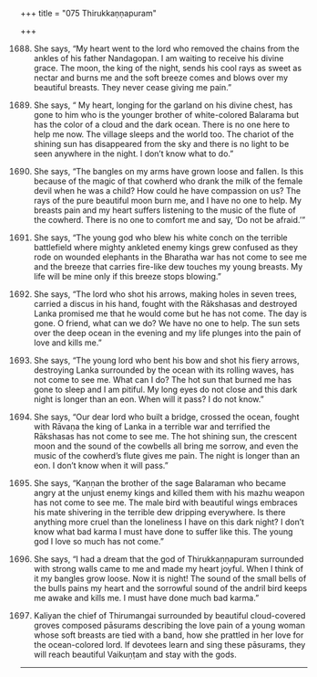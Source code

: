 +++
title = "075 Thirukkaṇṇapuram"

+++

1688. She says,
      “My heart went to the lord
      who removed the chains from the ankles of his father Nandagopan.
      I am waiting to receive his divine grace.
      The moon, the king of the night,
      sends his cool rays as sweet as nectar and burns me
      and the soft breeze comes
      and blows over my beautiful breasts.
      They never cease giving me pain.”

1689. She says,
      “ My heart, longing for the garland on his divine chest, has gone to him
      who is the younger brother of white-colored Balarama
      but has the color of a cloud and the dark ocean.
      There is no one here to help me now.
      The village sleeps and the world too.
      The chariot of the shining sun has disappeared from the sky
      and there is no light to be seen anywhere in the night.
      I don’t know what to do.”


1690. She says,
      “The bangles on my arms have grown loose and fallen.
      Is this because of the magic of that cowherd
      who drank the milk of the female devil when he was a child?
      How could he have compassion on us?
      The rays of the pure beautiful moon burn me, and I have no one to help.
      My breasts pain and my heart suffers
      listening to the music of the flute of the cowherd.
      There is no one to comfort me and say, ‘Do not be afraid.’”

1691. She says,
      “The young god who blew his white conch
      on the terrible battlefield where mighty ankleted enemy kings
      grew confused as they rode on wounded elephants in the Bharatha war
      has not come to see me
      and the breeze that carries fire-like dew touches my young breasts.
      My life will be mine only if this breeze stops blowing.”

1692. She says,
      “The lord who shot his arrows, making holes in seven trees,
      carried a discus in his hand, fought with the Rākshasas and destroyed Lanka
      promised me that he would come but he has not come.
      The day is gone. O friend, what can we do?
      We have no one to help.
      The sun sets over the deep ocean in the evening
      and my life plunges into the pain of love and kills me.”

1693. She says,
      “The young lord who bent his bow
      and shot his fiery arrows, destroying Lanka
      surrounded by the ocean with its rolling waves,
      has not come to see me. What can I do?
      The hot sun that burned me has gone to sleep and I am pitiful.
      My long eyes do not close and this dark night is longer than an eon.
      When will it pass? I do not know.”

1694. She says,
      “Our dear lord who built a bridge, crossed the ocean,
      fought with Rāvaṇa the king of Lanka
      in a terrible war and terrified the Rākshasas
      has not come to see me.
      The hot shining sun, the crescent moon
      and the sound of the cowbells all bring me sorrow,
      and even the music of the cowherd’s flute gives me pain.
      The night is longer than an eon.
      I don’t know when it will pass.”

1695. She says,
      “Kaṇṇan the brother of the sage Balaraman
      who became angry at the unjust enemy kings
      and killed them with his mazhu weapon has not come to see me.
      The male bird with beautiful wings embraces his mate
      shivering in the terrible dew dripping everywhere.
      Is there anything more cruel than the loneliness I have on this dark night?
      I don’t know what bad karma I must have done to suffer like this.
      The young god I love so much has not come.”

1696. She says,
      “I had a dream that the god of Thirukkaṇṇapuram
      surrounded with strong walls
      came to me and made my heart joyful.
      When I think of it my bangles grow loose.
      Now it is night!
      The sound of the small bells of the bulls pains my heart
      and the sorrowful sound of the andril bird keeps me awake and kills me.
      I must have done much bad karma.”

1697. Kaliyan the chief of Thirumangai
      surrounded by beautiful cloud-covered groves
      composed pāsurams describing the love pain
      of a young woman whose soft breasts are tied with a band,
      how she prattled in her love for the ocean-colored lord.
      If devotees learn and sing these pāsurams,
      they will reach beautiful Vaikuṇṭam
      and stay with the gods.
---------------
